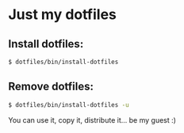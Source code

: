 Just my dotfiles
========================================================================

## Install dotfiles:

```sh
$ dotfiles/bin/install-dotfiles
```

## Remove dotfiles:

```sh
$ dotfiles/bin/install-dotfiles -u
```

You can use it, copy it, distribute it... be my guest :)

